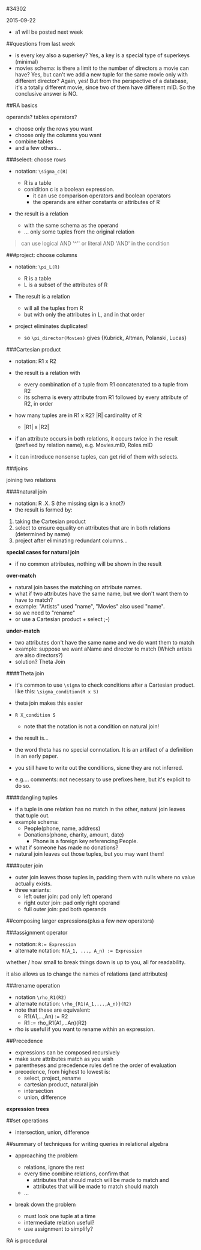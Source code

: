 #34302

2015-09-22

- a1 will be posted next week

##questions from last week

- is every key also a superkey? Yes, a key is a special type of superkeys (minimal)
- movies schema: is there a limit to the number of directors a movie can have? Yes, but can't we add a new tuple for the same movie only with different director? Again, yes! But from the perspective of a database, it's a totally different movie, since two of them have different mID. So the conclusive answer is NO.

##RA basics

operands? tables
operators? 

- choose only the rows you want
- choose only the columns you want
- combine tables
- and a few others...

###select: choose rows

- notation: `\sigma_c(R)`
	- R is a table
	- conidition c is a boolean expression.
		- it can use comparison operators and boolean operators
		- the operands are either constants or attributes of R

- the result is a relation
	- with the same schema as the operand
	- ... only some tuples from the original relation


> can use logical AND '^'' or literal AND 'AND' in the condition 

###project: choose columns

- notation: `\pi_L(R)`
	- R is a table
	- L is a subset of the attributes of R

- The result is a relation
	- will all the tuples from R
	- but with only the attributes in L, and in that order

- project eliminates duplicates!
	- so `\pi_director(Movies)` gives {Kubrick, Altman, Polanski, Lucas}

###Cartesian product

- notation: R1 x R2
- the result is a relation with
	- every combination of a tuple from R1 concatenated to a tuple from R2
	- its schema is every attribute from R1 followed by every attribute of R2, in order
- how many tuples are in R1 x R2? |R| cardinality of R
	- |R1| x |R2|
- if an attribute occurs in both relations, it occurs twice in the result (prefixed by relation name), e.g. Movies.mID, Roles.mID

- it can introduce nonsense tuples, can get rid of them with selects.

###joins

joining two relations

####natural join

- notation: R .X. S (the missing sign is a knot?)
- the result is formed by:

1. taking the Cartesian product
2. select to ensure equality on attributes that are in both relations (determined by name)
3. project after eliminating redundant columns...

**special cases for natural join**
- if no common attributes, nothing will be shown in the result

**over-match**
- natural join bases the matching on attribute names.
- what if two attributes have the same name, but we don't want them to have to match?
- example: "Artists" used "name", "Movies" also used "name".
- so we need to "rename"
- or use a Cartesian product + select ;-)

**under-match**
- two attributes don't have the same name and we do want them to match
- example: suppose we want aName and director to match (Which artists are also directors?)
- solution? Theta Join

####Theta join

- it's common to use `\sigma` to check conditions after a Cartesian product. like this: `\sigma_condition(R x S)`
- theta join makes this easier
- `R X_condition S`
	- note that the notation is not a condition on natural join!
- the result is...

- the word theta has no special connotation. It is an artifact of a definition in an early paper.
- you still have to write out the conditions, sicne they are not inferred.
- e.g.... comments: not necessary to use prefixes here, but it's explicit to do so.


####dangling tuples
- if a tuple in one relation has no match in the other, natural join leaves that tuple out.
- example schema:
	- People(phone, name, address)
	- Donations(phone, charity, amount, date)
		- Phone is a foreign key referencing People.
- what if someone has made no donations?
- natural join leaves out those tuples, but you may want them!

####outer join
- outer join leaves those tuples in, padding them with nulls where no value actually exists.
- three variants:
	- left outer join: pad only left operand
	- right outer join: pad only right operand
	- full outer join: pad both operands


##composing larger expressions(plus a few new operators)

###assignment operator

- notation: `R:= Expression`
- alternate notation: `R(A_1, ..., A_n) := Expression`

whether / how small to break things down is up to you, all for readability.

it also allows us to change the names of relations (and attributes)

###rename operation
- notation `\rho_R1(R2)`
- alternate notation: `\rho_{R1(A_1,...,A_n)}(R2)`
- note that these are equivalent:
	- R1(A1,...,An) := R2
	- R1 := rho\_R1(A1,...An)(R2)
- rho is useful if you want to rename within an expression.

##Precedence
- expressions can be composed recursively
- make sure attributes match as you wish
- parentheses and precedence rules define the order of evaluation
- precedence, from highest to lowest is:
	 - select, project, rename
	 - cartesian product, natural join
	 - intersection
	 - union, difference

**expression trees**


##set operations

- intersection, union, difference


##summary of techniques for writing queries in relational algebra

- approaching the problem
	- relations, ignore the rest
	- every time combine relations, confirm that
		- attributes that should match will be made to match and
		- attributes that will be made to match should match
	- ...

- break down the problem
	 - must look one tuple at a time
	 - intermediate relation useful?
	 - use assignment to simplify?


RA is procedural



